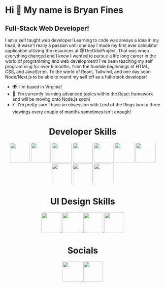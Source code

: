 Hi 👋 My name is Bryan Fines
============================

Full-Stack Web Developer!
-------------------------

I am a self taught web developer! Learning to code was always a idea in my head, it wasn't really a passion until one day I made my first ever calculator application utilizing the resources at @TheOdinProject. That was when everything changed and I knew I wanted to pursue a life long career in the world of programming and web development! I've been teaching my self programming for over 6 months, from the humble beginnings of HTML, CSS, and JavaScript. To the world of React, Tailwind, and one day soon Node/Next.js to be able to round my self off as a full-stack developer!

* 🌍  I'm based in Virginia!
* 🧠  I'm currently learning advanced topics within the React framework and will be moving onto Node.js soon!
* ⚡  I'm pretty sure I have an obsession with Lord of the Rings two to three viewings every couple of months sometimes isn't enough!

<h1 align="center">Developer Skills</h1>
<p align="center">
  <a href="#"><img src="https://skillicons.dev/icons?i=js" width="64" height="64" /></a>
  <a href="#"><img src="https://skillicons.dev/icons?i=html" width="64" height="64" /></a>
  <a href="#"><img src="https://skillicons.dev/icons?i=css" width="64" height="64" /></a>
  <a href="#"><img src="https://skillicons.dev/icons?i=tailwind" width="64" height="64" /></a>
  <a href="#"><img src="https://skillicons.dev/icons?i=react" width="64" height="64" /></a>
  <a href="#"><img src="https://skillicons.dev/icons?i=nodejs" width="64" height="64" /></a>
  <a href="#"><img src="https://skillicons.dev/icons?i=webpack" width="64" height="64" /></a>
  <a href="#"><img src="https://skillicons.dev/icons?i=jest" width="64" height="64" /></a>
  <a href="#"><img src="https://skillicons.dev/icons?i=git" width="64" height="64" /></a>
  <a href="#"><img src="https://skillicons.dev/icons?i=linux" width="64" height="64" /></a>
</p>

<h1 align="center">UI Design Skills</h1>
<p align="center">
  <a href="#">
    <img src="https://skillicons.dev/icons?i=ae" width="64" height="64" />
    <img src="https://skillicons.dev/icons?i=figma" width="64" height="64" />
    <img src="https://skillicons.dev/icons?i=ai" width="64" height="64" />
    <img src="https://skillicons.dev/icons?i=xd" width="64" height="64" />
  </a>
</p>

<h1 align="center">Socials</h1>
<p align="center">
  <a href="https://www.linkedin.com/in/bryan-fines-a44384270/" target="_blank" rel="noreferrer">
    <img src="https://skillicons.dev/icons?i=linkedin" width="64" height="64" />
  </a>
  <a href="https://www.github.com/BryanF1nes" target="_blank" rel="noreferrer">
    <img src="https://skillicons.dev/icons?i=github" width="64" height="64" />
  </a>
</p>

